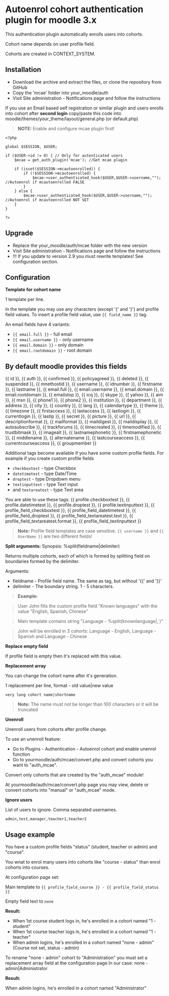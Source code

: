 # Autoenrol cohort authentication plugin for moodle 3.x

This authentication plugin automatically enrolls users into cohorts.

Cohort name depends on user profile field.

Cohorts are created in CONTEXT_SYSTEM.

## Installation

 * Download the archive and extract the files, or clone the repository from GitHub
 * Copy the 'mcae' folder into your_moodle/auth
 * Visit Site administration - Notifications page and follow the instructions

If you use an Email based self registration or similar plugin and users enrolls into cohort after **second login** copy/paste this code into moodle/themes/your_theme/layout/general.php (or default.php)

> **NOTE:** Enable and configure mcae plugin first!


    <?php

    global $SESSION, $USER;

    if ($USER->id != 0) { // Only for autenticated users
        $mcae = get_auth_plugin('mcae'); //Get mcae plugin

        if (isset($SESSION->mcautoenrolled)) {
            if (!$SESSION->mcautoenrolled) {
                $mcae->user_authenticated_hook($USER,$USER->username,""); //Autoenrol if mcautoenrolled FALSE
            }
        } else {
            $mcae->user_authenticated_hook($USER,$USER->username,""); //Autoenrol if mcautoenrolled NOT SET
        }
    }

    ?>

## Upgrade

 * Replace the your_moodle/auth/mcae folder with the new version
 * Visit Site administration - Notifications page and follow the instructions
 * !!! If you update to version 2.9 you must rewrite templates! See configuration section.
 
## Configuration

**Template for cohort name**

1 template per line.

In the template you may use any characters (except '{' and '}') and profile field values. To insert a profile field value, use `{{ field_name }}` tag.

An email fields have 4 variants:
 * `{{ email.full }}` - full email
 * `{{ email.username }}` - only username
 * `{{ email.domain }}` - only domain
 * `{{ email.rootdomain }}` - root domain

## By default moodle provides this fields

{{ id }}, {{ auth }}, {{ confirmed }}, {{ policyagreed }}, {{ deleted }}, {{ suspended }}, {{ mnethostid }}, {{ username }}, {{ idnumber }}, {{ firstname }}, {{ lastname }},
{{ email.full }}, {{ email.username }}, {{ email.domain }}, {{ email.rootdomain }}, {{ emailstop }},
{{ icq }}, {{ skype }}, {{ yahoo }}, {{ aim }}, {{ msn }}, {{ phone1 }}, {{ phone2 }},
{{ institution }}, {{ department }}, {{ address }}, {{ city }}, {{ country }}, {{ lang }},
{{ calendartype }}, {{ theme }}, {{ timezone }}, {{ firstaccess }}, {{ lastaccess }}, {{ lastlogin }}, {{ currentlogin }}, {{ lastip }},
{{ secret }}, {{ picture }}, {{ url }}, {{ descriptionformat }}, {{ mailformat }}, {{ maildigest }}, {{ maildisplay }}, {{ autosubscribe }}, {{ trackforums }},
{{ timecreated }}, {{ timemodified }}, {{ trustbitmask }}, {{ imagealt }}, {{ lastnamephonetic }}, {{ firstnamephonetic }}, {{ middlename }}, {{ alternatename }},
{{ lastcourseaccess }}, {{ currentcourseaccess }}, {{ groupmember }}

Additional tags become available if you have some custom profile fields.
For example if you create custom profile fields
 * `checkboxtest` - type Checkbox
 * `datetimetest` - type Date/Time
 * `droptest` - type Dropdown menu
 * `textinputtext` - type Text input
 * and `textareatest` - type Text area

You are able to use these tags:
{{ profile.checkboxtest }}, {{ profile.datetimetest }}, {{ profile.droptest }}, {{ profile.textinputtext }}, {{ profile_field_checkboxtest }}, 
{{ profile_field_datetimetest }}, {{ profile_field_droptest }}, {{ profile_field_textareatest.text }}, {{ profile_field_textareatest.format }}, 
{{ profile_field_textinputtext }}

> **Note:** Profile field templates are case sensitive. `{{ username }}` and `{{ UserName }}` are two different fields!

**Split arguments:**
Synopsis: %split(fieldname|delimiter)

Returns multiple cohorts, each of which is formed by splitting field on boundaries formed by the delimiter.

Arguments:
 * fieldname - Profile field name. The same as tag, but without '{{' and '}}'
 * delimiter - The boundary string. 1 - 5 characters.

> **Example:**

> User John fills the custom profile field "Known languages" with the value "English, Spanish, Chinese"

> Main template contains string "Language - %split(knownlanguage|, )"

> John will be enrolled in 3 cohorts: Language - English, Language - Spanish and Language - Chinese


**Replace empty field**

If profile field is empty then it's replaced with this value.

**Replacement array**

You can change the cohort name after it's generation.

1 replacement per line, format - old value|new value

    very long cohort name|shortname

> **Note:** The name must not be longer than 100 characters or it will be truncated

**Unenroll**

Unenroll users from cohorts after profile change.

To use an unenroll feature:

 * Go to Plugins - Authentication - Autoenrol cohort and enable unenrol function
 * Go to yourmoodle/auth/mcae/convert.php and convert cohorts you want to "auth_mcae".

Convert only cohorts that are created by the "auth_mcae" module!

At yourmoodle/auth/mcae/convert.php page you may view, delete or convert cohorts into "manual" or "auth_mcae" mode.

**Ignore users**

List of users to ignore. Comma separated usernames.

    admin,test,manager,teacher1,teacher2

## Usage example

You have a custom profile fields "status" (student, teacher or admin) and "course". 

You wnat to enrol many users into cohorts like "course - status" than enrol cohorts into courses.

At configuration page set:

Main template to `{{ profile_field_course }} - {{ profile_field_status }}`

Empty field text to ` none `

**Result:**

 * When 1st course student logs in, he's enrolled in a cohort named "1 - student"
 * When 1st course teacher logs in, he's enrolled in a cohort named "1 - teacher"
 * When admin logins, he's enrolled in a cohort named "none - admin" (Course not set, status - admin)

To rename "none - admin" cohort to "Administration" you must set a replacement array field at the configuration page
In our case: none - admin|Administrator

**Result:**

When admin logins, he's enrolled in a cohort named "Administrator"
